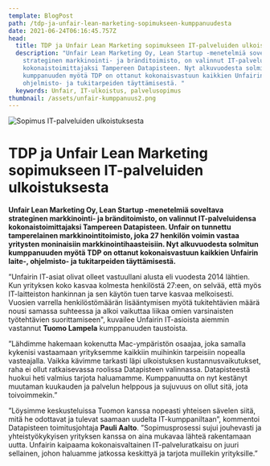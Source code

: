 ```yaml
---
template: BlogPost
path: /tdp-ja-unfair-lean-marketing-sopimukseen-kumppanuudesta
date: 2021-06-24T06:16:45.757Z
head:
  title: TDP ja Unfair Lean Marketing sopimukseen IT-palveluiden ulkoistuksesta
  description: "Unfair Lean Marketing Oy, Lean Startup -menetelmiä soveltava
    strateginen markkinointi- ja bränditoimisto, on valinnut IT-palveluidensa
    kokonaistoimittajaksi Tampereen Datapisteen. Nyt alkuvuodesta solmitun
    kumppanuuden myötä TDP on ottanut kokonaisvastuun kaikkien Unfairin laite-,
    ohjelmisto- ja tukitarpeiden täyttämisestä. "
  keywords: Unfair, IT-ulkoistus, palvelusopimus
thumbnail: /assets/unfair-kumppanuus2.png
---
```

![](/assets/unfair-kumppanuus2.png "Sopimus IT-palveluiden ulkoistuksesta")

# TDP ja Unfair Lean Marketing sopimukseen IT-palveluiden ulkoistuksesta

**Unfair Lean Marketing Oy, Lean Startup -menetelmiä soveltava strateginen markkinointi- ja bränditoimisto, on valinnut IT-palveluidensa kokonaistoimittajaksi Tampereen Datapisteen. Unfair on tunnettu tamperelainen markkinointitoimisto, joka 27 henkilön voimin vastaa yritysten moninaisiin markkinointihaasteisiin. Nyt alkuvuodesta solmitun kumppanuuden myötä TDP on ottanut kokonaisvastuun kaikkien Unfairin laite-, ohjelmisto- ja tukitarpeiden täyttämisestä.**

”Unfairin IT-asiat olivat olleet vastuullani alusta eli vuodesta 2014 lähtien. Kun yrityksen koko kasvaa kolmesta henkilöstä 27:een, on selvää, että myös IT-laitteiston hankinnan ja sen käytön tuen tarve kasvaa melkoisesti. Vuosien varrella henkilöstömäärän lisääntymisen myötä tukitehtävien määrä nousi samassa suhteessa ja alkoi vaikuttaa liikaa omien varsinaisten työtehtävien suorittamiseen", kuvailee Unfairin IT-asioista aiemmin vastannut **Tuomo Lampela** kumppanuuden taustoista.

”Lähdimme hakemaan kokenutta Mac-ympäristön osaajaa, joka samalla kykenisi vastaamaan yrityksemme kaikkiin muihinkin tarpeisiin nopealla vasteajalla. Vaikka kävimme tarkasti läpi ulkoistuksen kustannusvaikutukset, raha ei ollut ratkaisevassa roolissa Datapisteen valinnassa. Datapisteestä huokui heti valmius tarjota haluamamme. Kumppanuutta on nyt kestänyt muutaman kuukauden ja palvelun helppous ja sujuvuus on ollut sitä, jota toivoimmekin.”

”Löysimme keskusteluissa Tuomon kanssa nopeasti yhteisen sävelen siitä, mitä he odottavat ja tulevat saamaan uudelta IT-kumppaniltaan”, kommentoi Datapisteen toimitusjohtaja **Pauli Aalto**. ”Sopimusprosessi sujui jouhevasti ja yhteistyökykyisen yrityksen kanssa on aina mukavaa lähteä rakentamaan uutta. Unfairin kaipaama kokonaisvaltainen IT-palveluratkaisu on juuri sellainen, johon haluamme jatkossa keskittyä ja tarjota muillekin yrityksille.”

&nbsp;